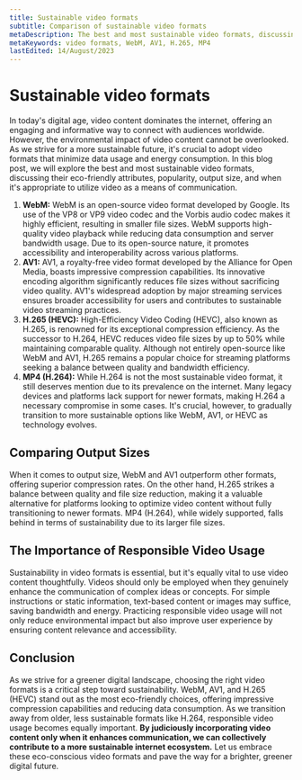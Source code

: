 ```yaml
---
title: Sustainable video formats
subtitle: Comparison of sustainable video formats
metaDescription: The best and most sustainable video formats, discussing their eco-friendly attributes, popularity, output size, and when it's appropriate to utilize video as a means of communication.
metaKeywords: video formats, WebM, AV1, H.265, MP4
lastEdited: 14/August/2023
---
```


# Sustainable video formats

In today's digital age, video content dominates the internet, offering an engaging and informative way to connect with audiences worldwide. However, the environmental impact of video content cannot be overlooked. As we strive for a more sustainable future, it's crucial to adopt video formats that minimize data usage and energy consumption. In this blog post, we will explore the best and most sustainable video formats, discussing their eco-friendly attributes, popularity, output size, and when it's appropriate to utilize video as a means of communication.

1. **WebM:**
   WebM is an open-source video format developed by Google. Its use of the VP8 or VP9 video codec and the Vorbis audio codec makes it highly efficient, resulting in smaller file sizes. WebM supports high-quality video playback while reducing data consumption and server bandwidth usage. Due to its open-source nature, it promotes accessibility and interoperability across various platforms.
2. **AV1:**
   AV1, a royalty-free video format developed by the Alliance for Open Media, boasts impressive compression capabilities. Its innovative encoding algorithm significantly reduces file sizes without sacrificing video quality. AV1's widespread adoption by major streaming services ensures broader accessibility for users and contributes to sustainable video streaming practices.
3. **H.265 (HEVC):**
   High-Efficiency Video Coding (HEVC), also known as H.265, is renowned for its exceptional compression efficiency. As the successor to H.264, HEVC reduces video file sizes by up to 50% while maintaining comparable quality. Although not entirely open-source like WebM and AV1, H.265 remains a popular choice for streaming platforms seeking a balance between quality and bandwidth efficiency.
4. **MP4 (H.264):**
   While H.264 is not the most sustainable video format, it still deserves mention due to its prevalence on the internet. Many legacy devices and platforms lack support for newer formats, making H.264 a necessary compromise in some cases. It's crucial, however, to gradually transition to more sustainable options like WebM, AV1, or HEVC as technology evolves.

## Comparing Output Sizes

When it comes to output size, WebM and AV1 outperform other formats, offering superior compression rates. On the other hand, H.265 strikes a balance between quality and file size reduction, making it a valuable alternative for platforms looking to optimize video content without fully transitioning to newer formats. MP4 (H.264), while widely supported, falls behind in terms of sustainability due to its larger file sizes.

## The Importance of Responsible Video Usage

Sustainability in video formats is essential, but it's equally vital to use video content thoughtfully. Videos should only be employed when they genuinely enhance the communication of complex ideas or concepts. For simple instructions or static information, text-based content or images may suffice, saving bandwidth and energy. Practicing responsible video usage will not only reduce environmental impact but also improve user experience by ensuring content relevance and accessibility.

## Conclusion

As we strive for a greener digital landscape, choosing the right video formats is a critical step toward sustainability. WebM, AV1, and H.265 (HEVC) stand out as the most eco-friendly choices, offering impressive compression capabilities and reducing data consumption. As we transition away from older, less sustainable formats like H.264, responsible video usage becomes equally important. **By judiciously incorporating video content only when it enhances communication, we can collectively contribute to a more sustainable internet ecosystem.** Let us embrace these eco-conscious video formats and pave the way for a brighter, greener digital future.
